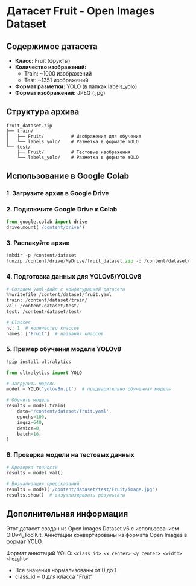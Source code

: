 # Датасет Fruit - Open Images Dataset

## Содержимое датасета
- **Класс:** Fruit (фрукты)
- **Количество изображений:** 
  - Train: ~1000 изображений
  - Test: ~1351 изображений
- **Формат разметки:** YOLO (в папках labels_yolo)
- **Формат изображений:** JPEG (.jpg)

## Структура архива
```
fruit_dataset.zip
├── train/
│   ├── Fruit/          # Изображения для обучения
│   └── labels_yolo/    # Разметка в формате YOLO
└── test/
    ├── Fruit/          # Тестовые изображения
    └── labels_yolo/    # Разметка в формате YOLO
```

## Использование в Google Colab

### 1. Загрузите архив в Google Drive

### 2. Подключите Google Drive к Colab
```python
from google.colab import drive
drive.mount('/content/drive')
```

### 3. Распакуйте архив
```python
!mkdir -p /content/dataset
!unzip /content/drive/MyDrive/fruit_dataset.zip -d /content/dataset/
```

### 4. Подготовка данных для YOLOv5/YOLOv8
```python
# Создаем yaml-файл с конфигурацией датасета
%%writefile /content/dataset/fruit.yaml
train: /content/dataset/train/
val: /content/dataset/test/
test: /content/dataset/test/

# Classes
nc: 1  # количество классов
names: ['Fruit']  # названия классов
```

### 5. Пример обучения модели YOLOv8
```python
!pip install ultralytics

from ultralytics import YOLO

# Загрузить модель
model = YOLO('yolov8n.pt')  # предварительно обученная модель

# Обучить модель
results = model.train(
    data='/content/dataset/fruit.yaml',
    epochs=100,
    imgsz=640,
    device=0,
    batch=16,
)
```

### 6. Проверка модели на тестовых данных
```python
# Проверка точности
results = model.val()

# Визуализация предсказаний
results = model('/content/dataset/test/Fruit/image.jpg')
results.show()  # визуализировать результаты
```

## Дополнительная информация
Этот датасет создан из Open Images Dataset v6 с использованием OIDv4_ToolKit. Аннотации конвертированы из формата Open Images в формат YOLO.

Формат аннотаций YOLO: `<class_id> <x_center> <y_center> <width> <height>`
- Все значения нормализованы от 0 до 1
- class_id = 0 для класса "Fruit" 